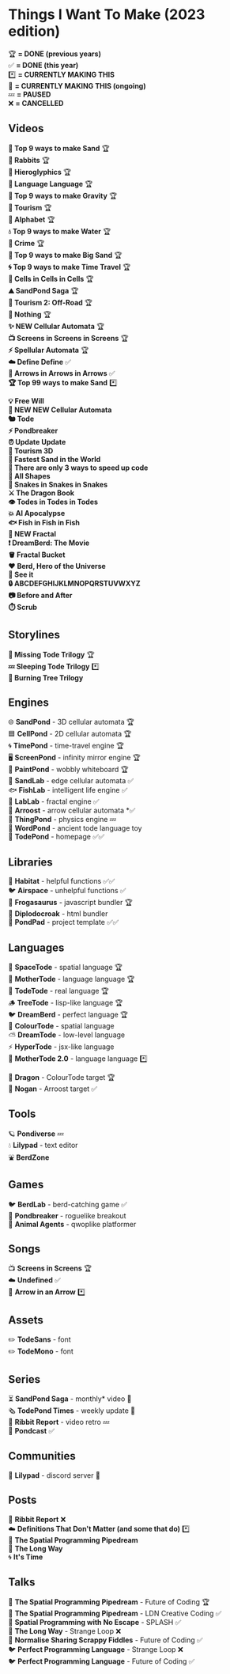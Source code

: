 # Things I Want To Make (2023 edition)

🏆 **= DONE (previous years)**<br>
✅ **= DONE (this year)**<br>
*️⃣ **= CURRENTLY MAKING THIS**<br>
🔄 **= CURRENTLY MAKING THIS (ongoing)**<br>
💤 **= PAUSED**<br>
❌ **= CANCELLED**<br>

## Videos
**🏅 Top 9 ways to make Sand** 🏆<br>
**🐰 Rabbits** 🏆<br>
**🏺 Hieroglyphics** 🏆<br>
**👄 Language Language** 🏆<br>
**🍎 Top 9 ways to make Gravity** 🏆<br>
**🧳 Tourism** 🏆<br>
**🐸 Alphabet** 🏆<br>
**💧 Top 9 ways to make Water** 🏆<br>
**🚨 Crime** 🏆<br>
**🦕 Top 9 ways to make Big Sand** 🏆<br>
**🌀 Top 9 ways to make Time Travel** 🏆<br>
**🦠 Cells in Cells in Cells** 🏆<br>
**⛰️ SandPond Saga** 🏆<br>
**🚩 Tourism 2: Off-Road** 🏆<br>
**🤖 Nothing** 🏆<br>
**✨ NEW Cellular Automata** 🏆<br>
**📺 Screens in Screens in Screens** 🏆<br>
**⚡ Spellular Automata** 🏆<br>
**☁️ Define Define** ✅<br>
**🎵 Arrows in Arrows in Arrows** ✅<br>
**🏆 Top 99 ways to make Sand** *️⃣<br>

**💡 Free Will**<br>
**🌈 NEW NEW Cellular Automata**<br>
**🐿️ Tode**<br>
**⚡ Pondbreaker**<br>
**⏰ Update Update**<br>
**🚀 Tourism 3D**<br>
**🐌 Fastest Sand in the World**<br>
**🐢 There are only 3 ways to speed up code**<br>
**🔵 All Shapes**<br>
**🐍 Snakes in Snakes in Snakes**<br>
**⚔️ The Dragon Book**<br>
**👁️ Todes in Todes in Todes**<br>
**💥 AI Apocalypse**<br>
**🐟 Fish in Fish in Fish**<br>
**🌈 NEW Fractal**<br>
**❗ DreamBerd: The Movie**<br>
**🪣 Fractal Bucket**<br>
**♥️ Berd, Hero of the Universe**<br>
**👀 See it**<br>
**🔒 ABCDEFGHIJKLMNOPQRSTUVWXYZ**<br>
**📷 Before and After**<br>
**⏱️ Scrub**<br>

## Storylines
**🐸 Missing Tode Trilogy** 🏆<br>
**💤 Sleeping Tode Trilogy** *️⃣<br>
**🌳 Burning Tree Trilogy**<br>

## Engines
🌐 **SandPond** - 3D cellular automata 🏆<br>
🟦 **CellPond** - 2D cellular automata 🏆<br>
🌀 **TimePond** - time-travel engine 🏆<br>
🖥️ **ScreenPond** - infinity mirror engine 🏆<br>
🎨 **PaintPond** - wobbly whiteboard 🏆<br>
🔲 **SandLab** - edge cellular automata ✅<br>
🐟 **FishLab** - intelligent life engine ✅<br>
🔎 **LabLab** - fractal engine ✅<br>
🎵 **Arroost** - arrow cellular automata *️✅<br>
💨 **ThingPond** - physics engine 💤<br>
💬 **WordPond** - ancient tode language toy<br>
🐸 **TodePond** - homepage ✅✅<br>

## Libraries
🌱 **Habitat** - helpful functions ✅✅<br>
🐦 **Airspace** - unhelpful functions ✅<br>
🦖 **Frogasaurus** - javascript bundler 🏆<br>
🦕 **Diplodocroak** - html bundler<br>
🍃 **PondPad** - project template ✅✅<br>

## Languages
💫 **SpaceTode** - spatial language 🏆<br>
👑 **MotherTode** - language language 🏆<br>
🐸 **TodeTode** - real language 🏆<br>
🪵 **TreeTode** - lisp-like language 🏆<br>
🐦 **DreamBerd** - perfect language 🏆<br>
🌈 **ColourTode** - spatial language<br>
⛅ **DreamTode** - low-level language<br>
⚡ **HyperTode** - jsx-like language<br>
👑 **MotherTode 2.0** - language language *️⃣<br>

🐉 **Dragon** - ColourTode target 🏆<br>
🔌 **Nogan** - Arroost target ✅<br>


## Tools
🪐 **Pondiverse** 💤<br>
💧 **Lilypad** - text editor<br>
⛲ **BerdZone**<br>

## Games
🐦 **BerdLab** - berd-catching game ✅<br>
🤖 **Pondbreaker** - roguelike breakout<br>
🚨 **Animal Agents** - qwoplike platformer<br>

## Songs
📺 **Screens in Screens** 🏆<br>
☁️ **Undefined** ✅<br>
🎵 **Arrow in an Arrow** *️⃣<br>

## Assets
✏️ **TodeSans** - font<br>
✏️ **TodeMono** - font

## Series
⏳ **SandPond Saga** - monthly\* video 🔄<br>
🗞️ **TodePond Times** - weekly update 🔄<br>
📜 **Ribbit Report** - video retro 💤<br>
📢 **Pondcast** ✅<br>

## Communities
🌱 **Lilypad** - discord server 🔄<br>

## Posts
📜 **Ribbit Report** ❌<br>
☁️ **Definitions That Don't Matter (and some that do)** *️⃣<br>
🚀 **The Spatial Programming Pipedream**<br>
🎵 **The Long Way**<br>
🌀 **It's Time**<br>

## Talks
🚀 **The Spatial Programming Pipedream** - Future of Coding 🏆<br>
🚀 **The Spatial Programming Pipedream** - LDN Creative Coding ✅<br>
🚀 **Spatial Programming with No Escape** - SPLASH ✅<br>
🎵 **The Long Way** - Strange Loop ❌<br>
🎵 **Normalise Sharing Scrappy Fiddles** - Future of Coding ✅<br>
🐦 **Perfect Programming Language** - Strange Loop ❌<br>
🐦 **Perfect Programming Language** - Future of Coding ✅<br>
